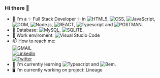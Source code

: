 ### Hi there 👋

<!--
**JuanGarridoTroche/JuanGarridoTroche** is a ✨ _special_ ✨ repository because its `README.md` (this file) appears on your GitHub profile.

Here are some ideas to get you started:
- 🌱 I'm currently learning ![Typescript](https://img.shields.io/badge/Typescript-2F74C0?style=plastic&logo=typescript&logoColor=white) and ![Bem](https://img.shields.io/badge/Bem-E3E6E9?style=plastic&logo=bem&logoColor=black).

-->

- 🔭 I'm a ✨ Full Stack Developer ✨ in ![HTML5](https://img.shields.io/badge/HTML5-E34F26?style=plastic&logo=html5&logoColor=white), ![CSS](https://img.shields.io/badge/CSS3-1572B6?style=plastic&logo=css3&logoColor=white), ![JavaScript](https://img.shields.io/badge/JavaScript-F7DF1E?style=plastic&logo=javascript&logoColor=black), ![DOM](https://img.shields.io/badge/DOM-20232A?style=plastic&logo=dom&logoColor=61DAFB), ![Node.js](https://img.shields.io/badge/Node.js-43853D?style=plastic&logo=node.js&logoColor=white), ![REACT](https://img.shields.io/badge/React-20232A?style=plastic&logo=react&logoColor=61DAFB), ![Typescript](https://img.shields.io/badge/Typescript-2F74C0?style=plastic&logo=typescript&logoColor=white) and ![POSTMAN](https://img.shields.io/badge/Postman-EF5B25?style=plastic&logo=postman&logoColor=black). 
- 🛅 Database: ![MySQL](https://img.shields.io/badge/MySQL-005C84?style=plastic&logo=mysql&logoColor=white), ![SQLITE](https://img.shields.io/badge/SQLite-07405E?style=plastic&logo=sqlite&logoColor=white).
- 🧩 Work enviroment: ![Visual Studio Code](https://img.shields.io/badge/Visual_Studio_Code-0078D4?style=plastic&logo=visual%20studio%20code&logoColor=white)
- 📫 How to reach me: <br/>
  ![GMAIL](https://img.shields.io/badge/Email-j.garridogroche@gmail.com-BB001B?style=for-the-badge&logo=gmail&logoColor=BB001B)<br/>
  [![LinkedIn](https://img.shields.io/badge/LinkedIn-JGarridoTroche-0077B5?style=for-the-badge&logo=LinkedIn&logoColor=0077B5)](https://www.linkedin.com/in/jgarridotroche/)<br/>
  [![Twitter](https://img.shields.io/badge/Twitter-@grddev-1DA1F2?style=for-the-badge&logo=twitter&logoColor=1DA1F2)](https://twitter.com/grddev)<br/>
- 🌱 I'm currently learning ![Typescript](https://img.shields.io/badge/Typescript-2F74C0?style=plastic&logo=typescript&logoColor=white) and ![Bem](https://img.shields.io/badge/Bem-E3E6E9?style=plastic&logo=bem&logoColor=black).
- 🖥️ I’m currently working on project: Lineage

<!--
- 🔭 I’m currently working on ...
- 🌱 I’m currently learning ...
- 👯 I’m looking to collaborate on ...
- 🤔 I’m looking for help with ...
- 💬 Ask me about ...
- 📫 How to reach me: ...
- 😄 Pronouns: ...
- ⚡ Fun fact: ...
🛅🎨🎖️🧩🔔🔐🗝️🔑🧱💊🛡️☎️📱📳🪪💻🖥️⌨️🖱️💾💽🧮📡🔎💡📗💰🪙📫📌📍⏰⏳🌐

-->
